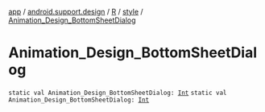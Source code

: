 [app](../../../index.md) / [android.support.design](../../index.md) / [R](../index.md) / [style](index.md) / [Animation_Design_BottomSheetDialog](.)

# Animation_Design_BottomSheetDialog

`static val Animation_Design_BottomSheetDialog: `[`Int`](https://kotlinlang.org/api/latest/jvm/stdlib/kotlin/-int/index.html)
`static val Animation_Design_BottomSheetDialog: `[`Int`](https://kotlinlang.org/api/latest/jvm/stdlib/kotlin/-int/index.html)